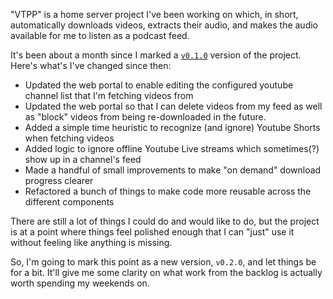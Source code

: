 "VTPP" is a home server project I've been working on which, in short, automatically downloads videos, extracts their audio, and makes the audio available for me to listen as a podcast feed.

It's been about a month since I marked a [`v0.1.0`](/pages/vtpp/0.1.0/2023_11_04_vtpp_0.1.0.html) version of the project. Here's what's I've changed since then:

- Updated the web portal to enable editing the configured youtube channel list that I'm fetching videos from
- Updated the web portal so that I can delete videos from my feed as well as "block" videos from being re-downloaded in the future.
- Added a simple time heuristic to recognize (and ignore) Youtube Shorts when fetching videos
- Added logic to ignore offline Youtube Live streams which sometimes(?) show up in a channel's feed
- Made a handful of small improvements to make "on demand" download progress clearer
- Refactored a bunch of things to make code more reusable across the different components

There are still a lot of things I could do and would like to do, but the project is at a point where things feel polished enough that I can "just" use it without feeling like anything is missing.

So, I'm going to mark this point as a new version, `v0.2.0`, and let things be for a bit. It'll give me some clarity on what work from the backlog is actually worth spending my weekends on.
